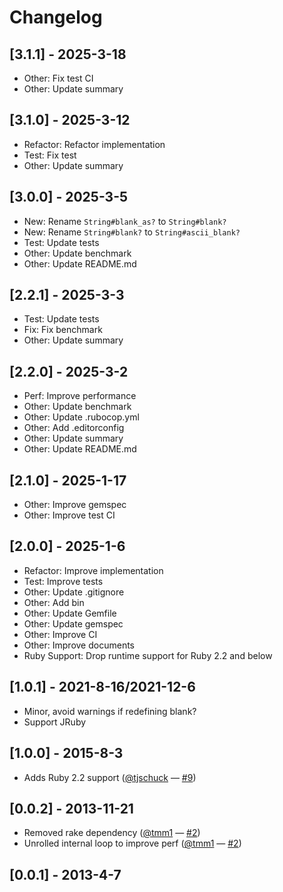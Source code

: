 # Changelog

## [3.1.1] - 2025-3-18

- Other: Fix test CI
- Other: Update summary

## [3.1.0] - 2025-3-12

- Refactor: Refactor implementation
- Test: Fix test
- Other: Update summary

## [3.0.0] - 2025-3-5

- New: Rename `String#blank_as?` to `String#blank?`
- New: Rename `String#blank?` to `String#ascii_blank?`
- Test: Update tests
- Other: Update benchmark
- Other: Update README.md

## [2.2.1] - 2025-3-3

- Test: Update tests
- Fix: Fix benchmark
- Other: Update summary

## [2.2.0] - 2025-3-2

- Perf: Improve performance
- Other: Update benchmark
- Other: Update .rubocop.yml
- Other: Add .editorconfig
- Other: Update summary
- Other: Update README.md

## [2.1.0] - 2025-1-17

- Other: Improve gemspec
- Other: Improve test CI

## [2.0.0] - 2025-1-6

- Refactor: Improve implementation
- Test: Improve tests
- Other: Update .gitignore
- Other: Add bin
- Other: Update Gemfile
- Other: Update gemspec
- Other: Improve CI
- Other: Improve documents
- Ruby Support: Drop runtime support for Ruby 2.2 and below

## [1.0.1] - 2021-8-16/2021-12-6

- Minor, avoid warnings if redefining blank?
- Support JRuby

## [1.0.0] - 2015-8-3

- Adds Ruby 2.2 support ([@tjschuck](https://github.com/tjschuck) — [#9](https://github.com/SamSaffron/fast_blank/pull/9))

## [0.0.2] - 2013-11-21

- Removed rake dependency ([@tmm1](https://github.com/tmm1) — [#2](https://github.com/SamSaffron/fast_blank/pull/2))
- Unrolled internal loop to improve perf ([@tmm1](https://github.com/tmm1) — [#2](https://github.com/SamSaffron/fast_blank/pull/2))

## [0.0.1] - 2013-4-7
